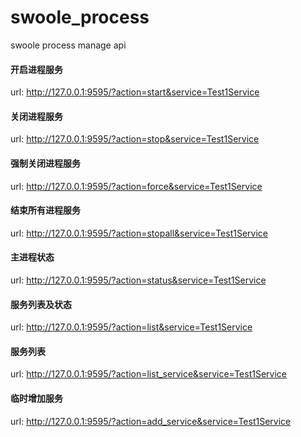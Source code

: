 # swoole_process
swoole process manage api

#### 开启进程服务
url: http://127.0.0.1:9595/?action=start&service=Test1Service


#### 关闭进程服务
url: http://127.0.0.1:9595/?action=stop&service=Test1Service


#### 强制关闭进程服务
url: http://127.0.0.1:9595/?action=force&service=Test1Service


#### 结束所有进程服务
url: http://127.0.0.1:9595/?action=stopall&service=Test1Service


#### 主进程状态
url: http://127.0.0.1:9595/?action=status&service=Test1Service


#### 服务列表及状态
url: http://127.0.0.1:9595/?action=list&service=Test1Service


#### 服务列表
url: http://127.0.0.1:9595/?action=list_service&service=Test1Service


#### 临时增加服务
url: http://127.0.0.1:9595/?action=add_service&service=Test1Service